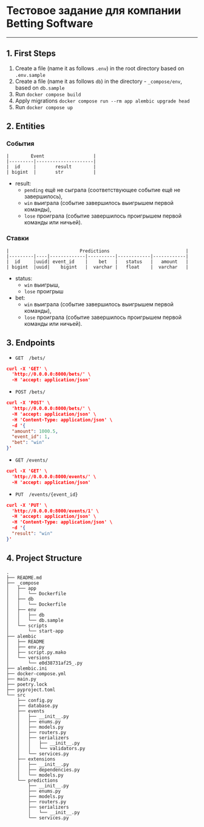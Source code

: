 # Тестовое задание для компании Betting Software
---

## 1. First Steps
1. Create a file (name it as follows `.env`) in the root directory based on `.env.sample`
2. Create a file (name it as follows `db`) in the directory - `_compose/env`, based on `db.sample`
3. Run `docker compose build`
4. Apply migrations `docker compose run --rm app alembic upgrade head`
5. Run `docker compose up`

## 2. Entities
### События
```
|        Event                  |
|---------|---------------------|
|  id     |       result        |
| bigint  |       str           | 
```

- result:
    - `pending` ещё не сыграла (соответствующее событие ещё не завершилось),
    - `win` выиграла (событие завершилось выигрышем первой команды),
    - `lose` проиграла (событие завершилось проигрышем первой команды или ничьей).

### Ставки
```
|                          Predictions                            |
|---------|----|-------------|----------|------------|------------|
|  id     |uuid| event_id    |    bet   |   status   |   amount   |
| bigint  |uuid|    bigint   |  varchar |   float    |  varchar   |
```

- status:
    - `win` выигрыш,
    - `lose` проигрыш
- bet:
    - `win` выиграла (событие завершилось выигрышем первой команды),
    - `lose` проиграла (событие завершилось проигрышем первой команды или ничьей).

## 3. Endpoints
- `GET  /bets/`
```json
curl -X 'GET' \
  'http://0.0.0.0:8000/bets/' \
  -H 'accept: application/json'
```

- `POST /bets/`
```json
curl -X 'POST' \
  'http://0.0.0.0:8000/bets/' \
  -H 'accept: application/json' \
  -H 'Content-Type: application/json' \
  -d '{
  "amount": 1000.5,
  "event_id": 1,
  "bet": "win"
}'
```

- `GET /events/`
```json
curl -X 'GET' \
  'http://0.0.0.0:8000/events/' \
  -H 'accept: application/json'
```

- `PUT  /events/{event_id}`
```json
curl -X 'PUT' \
  'http://0.0.0.0:8000/events/1' \
  -H 'accept: application/json' \
  -H 'Content-Type: application/json' \
  -d '{
  "result": "win"
}'
```

## 4. Project Structure
```
.
├── README.md
├── _compose
│   ├── app
│   │   └── Dockerfile
│   ├── db
│   │   └── Dockerfile
│   ├── env
│   │   ├── db
│   │   └── db.sample
│   └── scripts
│       └── start-app
├── alembic
│   ├── README
│   ├── env.py
│   ├── script.py.mako
│   └── versions
│       └── e0d38731af25_.py
├── alembic.ini
├── docker-compose.yml
├── main.py
├── poetry.lock
├── pyproject.toml
└── src
    ├── config.py
    ├── database.py
    ├── events
    │   ├── __init__.py
    │   ├── enums.py
    │   ├── models.py
    │   ├── routers.py
    │   ├── serializers
    │   │   ├── __init__.py
    │   │   └── validators.py
    │   └── services.py
    ├── extensions
    │   ├── __init__.py
    │   ├── dependencies.py
    │   └── models.py
    └── predictions
        ├── __init__.py
        ├── enums.py
        ├── models.py
        ├── routers.py
        ├── serializers
        │   └── __init__.py
        └── services.py
```
